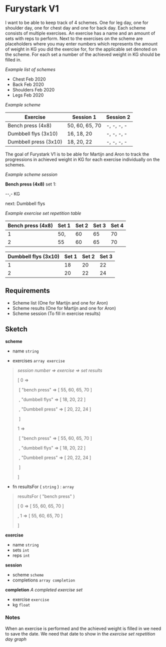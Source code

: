 # Furystark V1

I want to be able to keep track of 4 schemes. One for leg day, one for shoulder day, one for chest day and one for back day. Each scheme consists of multiple exercises. An exercise has a name and an amount of sets with reps to perform. Next to the exercises on the scheme are placeholders where you may enter numbers which represents the amount of weight in KG you did the exercise for, for the applicable set denoted on the scheme. For each set a number of the achieved weight in KG should be filled in.



*Example list of schemes*

- Chest Feb 2020
- Back Feb 2020
- Shoulders Feb 2020
- Legs Feb 2020



*Example scheme*

| Exercise              | Session 1      | Session 2  |
| --------------------- | -------------- | ---------- |
| Bench press (4x8)     | 50, 60, 65, 70 | -, -, -, - |
| Dumbbell flys (3x10)  | 16, 18, 20     | -, -, -, - |
| Dumbbell press (3x10) | 18, 20, 22     | -, -, -, - |



The goal of Furystark V1 is to be able for Martijn and Aron to track the progressions in achieved weight in KG for each exercise individually on the schemes.



*Example scheme session*



**Bench press (4x8)** set 1:

--,- KG



next: Dumbbell flys





*Example exercise set repetition table*


| Bench press (4x8) | Set 1 | Set 2 | Set 3 | Set 4 |
| ----------------- | ----- | ----- | ----- | ----- |
| 1                 | 50,   | 60    | 65    | 70    |
| 2                 | 55    | 60    | 65    | 70    |


| Dumbbell flys (3x10) | Set 1 | Set 2 | Set 3 |
| -------------------- | ----- | ----- | ----- |
| 1                    | 18    | 20    | 22    |
| 2                    | 20    | 22    | 24    |



## Requirements

- Scheme list (One for Martijn and one for Aron)
- Scheme results (One for Martijn and one for Aron)
- Scheme session (To fill in exercise results)



## Sketch



**scheme**

- name `string`

- exercises `array exercise`

  


> *session number => exercise  => set results*
>
> 
>
> [ 0 => 
>
> ​	[ "bench press" => [ 55, 60,  65, 70 ]
>
> ​	, "dumbbell flys" => [ 18, 20, 22 ] 
>
> ​	, "Dumbbell press" => [ 20, 22, 24 ]
>
> ​	]
>
> 1 =>
>
> ​	[ "bench press" => [ 55, 60,  65, 70 ]
>
> ​	, "dumbbell flys" => [ 18, 20, 22 ] 
>
> ​	, "Dumbbell press" => [ 20, 22, 24 ]
>
> ​	]
>
>  ]



- fn resultsFor ( `string` ) : `array`



> resultsFor ( "bench press" )
>
> 
>
> [ 0 => [ 55, 60,  65, 70 ]
>
> , 1 => [ 55, 60,  65, 70 ]
>
> ]





**exercise**

- name `string`
- sets `int`
- reps `int`



**session**

- scheme `scheme`
- completions `array completion`



**completion** *A completed exercise set*

- exercise `exercise`
- kg `float`



### Notes

When an exercise is performed and the achieved weight is filled in we need to save the date. We need that date to show in the *exercise set repetition day graph*